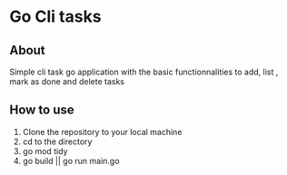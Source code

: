 # Go Cli tasks

## About

Simple cli task go application with the basic functionnalities to add, list , mark as done and delete tasks

## How to use

1. Clone the repository to your local machine
2. cd to the directory
3. go mod tidy
4. go build || go run main.go
